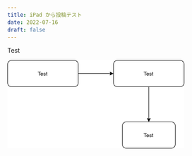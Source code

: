 ```yaml
---
title: iPad から投稿テスト
date: 2022-07-16
draft: false
---
```


Test

![Example image](/static/img/test.drawio.png)